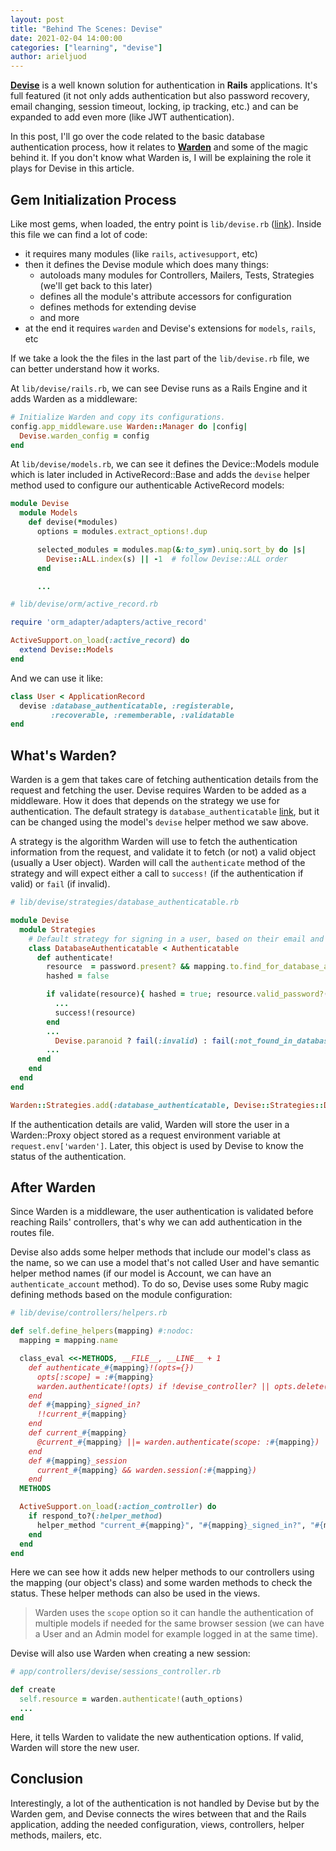 ```yaml
---
layout: post
title: "Behind The Scenes: Devise"
date: 2021-02-04 14:00:00
categories: ["learning", "devise"]
author: arieljuod
---
```


[**Devise**](https://github.com/heartcombo/devise) is a well known solution for authentication in **Rails** applications. It's full featured (it not only adds authentication but also password recovery, email changing, session timeout, locking, ip tracking, etc.) and can be expanded to add even more (like JWT authentication).

In this post, I'll go over the code related to the basic database authentication process, how it relates to [**Warden**](https://github.com/wardencommunity/warden) and some of the magic behind it. If you don't know what Warden is, I will be explaining the role it plays for Devise in this article.

<!--more-->

## Gem Initialization Process

Like most gems, when loaded, the entry point is `lib/devise.rb` ([link](https://github.com/heartcombo/devise/blob/master/lib/devise.rb)). Inside this file we can find a lot of code:
- it requires many modules (like `rails`, `activesupport`, etc)
- then it defines the Devise module which does many things:
  - autoloads many modules for Controllers, Mailers, Tests, Strategies (we'll get back to this later)
  - defines all the module's attribute accessors for configuration
  - defines methods for extending devise
  - and more
- at the end it requires `warden` and Devise's extensions for `models`, `rails`, etc

If we take a look the the files in the last part of the `lib/devise.rb` file, we can better understand how it works.

At `lib/devise/rails.rb`, we can see Devise runs as a Rails Engine and it adds Warden as a middleware:

```ruby
# Initialize Warden and copy its configurations.
config.app_middleware.use Warden::Manager do |config|
  Devise.warden_config = config
end
```

At `lib/devise/models.rb`, we can see it defines the Device::Models module which is later included in ActiveRecord::Base and adds the `devise` helper method used to configure our authenticable ActiveRecord models:

```ruby
module Devise
  module Models
    def devise(*modules)
      options = modules.extract_options!.dup

      selected_modules = modules.map(&:to_sym).uniq.sort_by do |s|
        Devise::ALL.index(s) || -1  # follow Devise::ALL order
      end

      ...
```

```ruby
# lib/devise/orm/active_record.rb

require 'orm_adapter/adapters/active_record'

ActiveSupport.on_load(:active_record) do
  extend Devise::Models
end
```

And we can use it like:

```ruby
class User < ApplicationRecord
  devise :database_authenticatable, :registerable,
         :recoverable, :rememberable, :validatable
end
```

## What's Warden?

Warden is a gem that takes care of fetching authentication details from the request and fetching the user. Devise requires Warden to be added as a middleware. How it does that depends on the strategy we use for authentication. The default strategy is `database_authenticatable` [link](https://github.com/heartcombo/devise/blob/master/lib/devise/strategies/database_authenticatable.rb), but it can be changed using the model's `devise` helper method we saw above.

A strategy is the algorithm Warden will use to fetch the authentication information from the request, and validate it to fetch (or not) a valid object (usually a User object). Warden will call the `authenticate` method of the strategy and will expect either a call to `success!` (if the authentication if valid) or `fail` (if invalid).

```ruby
# lib/devise/strategies/database_authenticatable.rb

module Devise
  module Strategies
    # Default strategy for signing in a user, based on their email and password in the database.
    class DatabaseAuthenticatable < Authenticatable
      def authenticate!
        resource  = password.present? && mapping.to.find_for_database_authentication(authentication_hash)
        hashed = false

        if validate(resource){ hashed = true; resource.valid_password?(password) }
          ...
          success!(resource)
        end
        ...
          Devise.paranoid ? fail(:invalid) : fail(:not_found_in_database)
        ...
      end
    end
  end
end

Warden::Strategies.add(:database_authenticatable, Devise::Strategies::DatabaseAuthenticatable)
```

If the authentication details are valid, Warden will store the user in a Warden::Proxy object stored as a request environment variable at `request.env['warden']`. Later, this object is used by Devise to know the status of the authentication.

## After Warden

Since Warden is a middleware, the user authentication is validated before reaching Rails' controllers, that's why we can add authentication in the routes file.

Devise also adds some helper methods that include our model's class as the name, so we can use a model that's not called User and have semantic helper method names (if our model is Account, we can have an `authenticate_account` method). To do so, Devise uses some Ruby magic defining methods based on the module configuration:

```ruby
# lib/devise/controllers/helpers.rb

def self.define_helpers(mapping) #:nodoc:
  mapping = mapping.name

  class_eval <<-METHODS, __FILE__, __LINE__ + 1
    def authenticate_#{mapping}!(opts={})
      opts[:scope] = :#{mapping}
      warden.authenticate!(opts) if !devise_controller? || opts.delete(:force)
    end
    def #{mapping}_signed_in?
      !!current_#{mapping}
    end
    def current_#{mapping}
      @current_#{mapping} ||= warden.authenticate(scope: :#{mapping})
    end
    def #{mapping}_session
      current_#{mapping} && warden.session(:#{mapping})
    end
  METHODS

  ActiveSupport.on_load(:action_controller) do
    if respond_to?(:helper_method)
      helper_method "current_#{mapping}", "#{mapping}_signed_in?", "#{mapping}_session"
    end
  end
end
```

Here we can see how it adds new helper methods to our controllers using the mapping (our object's class) and some warden methods to check the status. These helper methods can also be used in the views.

> Warden uses the `scope` option so it can handle the authentication of multiple models if needed for the same browser session (we can have a User and an Admin model for example logged in at the same time).

Devise will also use Warden when creating a new session:

```ruby
# app/controllers/devise/sessions_controller.rb

def create
  self.resource = warden.authenticate!(auth_options)
  ...
end
```

Here, it tells Warden to validate the new authentication options. If valid, Warden will store the new user.

## Conclusion

Interestingly, a lot of the authentication is not handled by Devise but by the Warden gem, and Devise connects the wires between that and the Rails application, adding the needed configuration, views, controllers, helper methods, mailers, etc.
